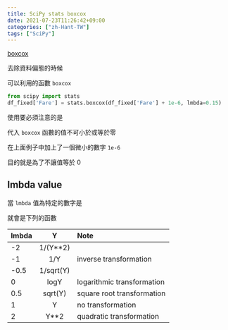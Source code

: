 ```yaml
---
title: SciPy stats boxcox
date: 2021-07-23T11:26:42+09:00
categories: ["zh-Hant-TW"]
tags: ["SciPy"]
---
```

[boxcox](https://docs.scipy.org/doc/scipy/reference/generated/scipy.stats.boxcox.html)

去除資料偏態的時候

可以利用的函數 `boxcox`

```python
from scipy import stats
df_fixed['Fare'] = stats.boxcox(df_fixed['Fare'] + 1e-6, lmbda=0.15)
```

使用要必須注意的是

代入 `boxcox` 函數的值不可小於或等於零

在上面例子中加上了一個微小的數字 `1e-6`

目的就是為了不讓值等於 0

## lmbda value

當 `lmbda` 值為特定的數字是

就會是下列的函數

|lmbda|Y|Note|
|:--|:--:|:--|
|-2|1/(Y**2)||
|-1|1/Y|inverse transformation|
|-0.5|1/sqrt(Y)||
|0|logY|logarithmic transformation|
|0.5|sqrt(Y)|square root transformation|
|1|Y|no transformation|
|2|Y**2|quadratic transformation|
